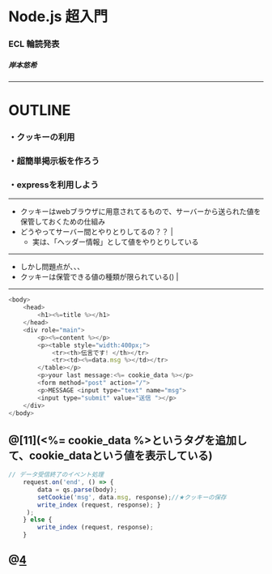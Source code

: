 # Node.js 超入門
### ECL 輪読発表
##### 岸本悠希
---
# OUTLINE
### ・クッキーの利用
### ・超簡単掲示板を作ろう
### ・expressを利用しよう
---
* クッキーはwebブラウザに用意されてるもので、サーバーから送られた値を保管しておくための仕組み
* どうやってサーバー間とやりとりしてるの？？ |
  * 実は、「ヘッダー情報」として値をやりとりしている
---
* しかし問題点が、、、
 * クッキーは保管できる値の種類が限られている() |
---
```js
<body> 
    <head> 
        <h1><%=title %></h1> 
    </head> 
    <div role="main"> 
        <p><%=content %></p> 
        <p><table style="width:400px;"> 
            <tr><th>伝言です! </th></tr> 
            <tr><td><%=data.msg %></td></tr> 
        </table></p> 
        <p>your last message:<%= cookie_data %></p> 
        <form method="post" action="/"> 
        <p>MESSAGE <input type="text" name="msg"> 
        <input type="submit" value="送信 "></p> 
    </div> 
</body>
```
@[11](<%= cookie_data %>というタグを追加して、cookie_dataという値を表示している)
---
```js
// データ受信終了のイベント処理 
    request.on('end', () => { 
        data = qs.parse(body); 
        setCookie('msg', data.msg, response);//★クッキーの保存
        write_index (request, response); }
     ); 
    } else { 
        write_index (request, response);
    }
```
@[4](クッキーの保存を行っている)
---





